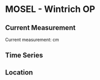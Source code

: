 # MOSEL - Wintrich OP

## Current Measurement

Current measurement: <Value topic="rivers/pegel-online/MOSEL/Wintrich_OP/measurementValue"/> cm

## Time Series

<TimeSeries topic="rivers/pegel-online/MOSEL/Wintrich_OP/measurementValue" period="week" />

## Location

<WorldMap>
  <Marker lat="49.88180060573669" lon="6.9553010707264855" labelTopic="rivers/pegel-online/MOSEL/Wintrich_OP" />
</WorldMap>
